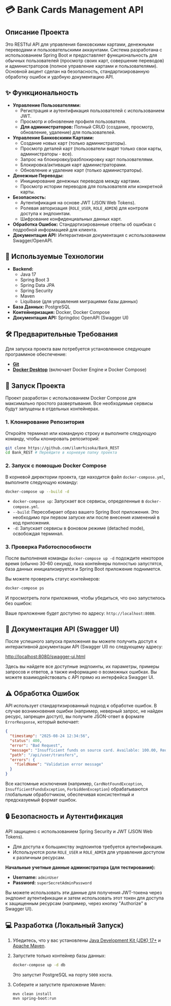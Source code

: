 # 💳 Bank Cards Management API

## Описание Проекта

Это RESTful API для управления банковскими картами, денежными переводами и пользовательскими аккаунтами. Система разработана с использованием Spring Boot и предоставляет функциональность для обычных пользователей (просмотр своих карт, совершение переводов) и администраторов (полное управление картами и пользователями). Основной акцент сделан на безопасность, стандартизированную обработку ошибок и удобную документацию API.

## ✨ Функциональность

*   **Управление Пользователями:**
    *   Регистрация и аутентификация пользователей с использованием JWT.
    *   Просмотр и обновление профиля пользователя.
    *   **Для администраторов:** Полный CRUD (создание, просмотр, обновление, удаление) для пользователей.
*   **Управление Банковскими Картами:**
    *   Создание новых карт (только администраторы).
    *   Просмотр деталей карт (пользователи видят только свои карты, администраторы - все).
    *   Запрос на блокировку/разблокировку карт пользователями.
    *   Блокировка/активация карт администраторами.
    *   Обновление и удаление карт (только администраторы).
*   **Денежные Переводы:**
    *   Инициирование денежных переводов между картами.
    *   Просмотр истории переводов для пользователя или конкретной карты.
*   **Безопасность:**
    *   Аутентификация на основе JWT (JSON Web Tokens).
    *   Ролевая авторизация (`ROLE_USER`, `ROLE_ADMIN`) для контроля доступа к эндпоинтам.
    *   Шифрование конфиденциальных данных карт.
*   **Обработка Ошибок:** Стандартизированные ответы об ошибках с подробной информацией для клиента.
*   **Документация API:** Интерактивная документация с использованием Swagger/OpenAPI.

## 🚀 Используемые Технологии

*   **Backend:**
    *   Java 17
    *   Spring Boot 3
    *   Spring Data JPA 
    *   Spring Security 
    *   Maven
    *   Liquibase (для управления миграциями базы данных)
*   **База Данных:** PostgreSQL
*   **Контейнеризация:** Docker, Docker Compose
*   **Документация API:** Springdoc OpenAPI (Swagger UI)

## 🛠️ Предварительные Требования

Для запуска проекта вам потребуется установленное следующее программное обеспечение:

*   [**Git**](https://git-scm.com/downloads)
*   [**Docker Desktop**](https://www.docker.com/products/docker-desktop) (включает Docker Engine и Docker Compose)

## 🏁 Запуск Проекта

Проект разработан с использованием Docker Compose для максимально простого развертывания. Все необходимые сервисы будут запущены в отдельных контейнерах.

### 1. Клонирование Репозитория

Откройте терминал или командную строку и выполните следующую команду, чтобы клонировать репозиторий:

```bash
git clone https://github.com/ilumrhisoka/Bank_REST
cd Bank_REST # Перейдите в корневую папку проекта
```

### 2. Запуск с помощью Docker Compose

В корневой директории проекта, где находится файл `docker-compose.yml`, выполните следующую команду:

```bash
docker-compose up --build -d
```

*   `docker-compose up`: Запускает все сервисы, определенные в `docker-compose.yml`.
*   `--build`: Пересобирает образ вашего Spring Boot приложения. Это необходимо при первом запуске или после внесения изменений в код приложения.
*   `-d`: Запускает сервисы в фоновом режиме (detached mode), освобождая терминал.

### 3. Проверка Работоспособности

После выполнения команды `docker-compose up -d` подождите некоторое время (обычно 30-60 секунд), пока контейнеры полностью запустятся, база данных инициализируется и Spring Boot приложение поднимется.

Вы можете проверить статус контейнеров:

```bash
docker-compose ps
```

И просмотреть логи приложения, чтобы убедиться, что оно запустилось без ошибок:

Ваше приложение будет доступно по адресу: `http://localhost:8080`.

## 📖 Документация API (Swagger UI)

После успешного запуска приложения вы можете получить доступ к интерактивной документации API (Swagger UI) по следующему адресу:

[http://localhost:8080/swagger-ui.html](http://localhost:8080/swagger-ui.html)

Здесь вы найдете все доступные эндпоинты, их параметры, примеры запросов и ответов, а также информацию о возможных ошибках. Вы можете взаимодействовать с API прямо из интерфейса Swagger UI.

## ⚠️ Обработка Ошибок

API использует стандартизированный подход к обработке ошибок. В случае возникновения ошибки (например, неверный запрос, не найден ресурс, запрещен доступ), вы получите JSON-ответ в формате `ErrorResponse`, который включает:

```json
{
  "timestamp": "2025-08-24 12:34:56",
  "status": 400,
  "error": "Bad Request",
  "message": "Insufficient funds on source card. Available: 100.00, Requested: 200.00",
  "path": "/api/user/transfers",
  "errors": {
    "fieldName": "Validation error message"
  }
}
```

Все кастомные исключения (например, `CardNotFoundException`, `InsufficientFundsException`, `ForbiddenException`) обрабатываются глобальным обработчиком, обеспечивая консистентный и предсказуемый формат ошибок.

## 🔒 Безопасность и Аутентификация

API защищено с использованием Spring Security и JWT (JSON Web Tokens).
*   Для доступа к большинству эндпоинтов требуется аутентификация.
*   Используются роли `ROLE_USER` и `ROLE_ADMIN` для управления доступом к различным ресурсам.

**Начальные учетные данные администратора (для тестирования):**
*   **Username:** `adminUser`
*   **Password:** `superSecretAdminPassword`

Вы можете использовать эти данные для получения JWT-токена через эндпоинт аутентификации и затем использовать этот токен для доступа к защищенным ресурсам (например, через кнопку "Authorize" в Swagger UI).

## 💻 Разработка (Локальный Запуск)

1.  Убедитесь, что у вас установлены [Java Development Kit (JDK) 17+](https://www.oracle.com/java/technologies/downloads/) и [Apache Maven](https://maven.apache.org/download.cgi).
2.  Запустите только контейнер базы данных:
    ```bash
    docker-compose up -d db
    ```
    Это запустит PostgreSQL на порту `5000` хоста.

3.  Соберите и запустите приложение Maven:
    ```bash
    mvn clean install
    mvn spring-boot:run
    ```
